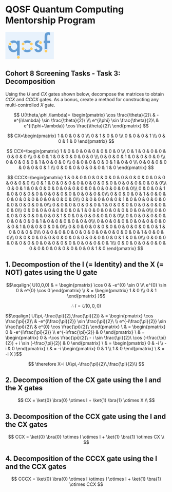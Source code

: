 # QOSF Quantum Computing Mentorship Program
<img src="qosf.png" width="30%" />

## Cohort 8 Screening Tasks - Task 3: Decomposition
Using the $U$ and $CX$ gates shown below, decompose the matrices to obtain $CCX$ and $CCCX$ gates. As a bonus, create a method for constructing any multi-controlled $X$ gate.

$$
U(\theta,\phi,\lambda)=
\begin{pmatrix} 
\cos \frac{\theta}{2}\ & -e^{i\lambda} \sin \frac{\theta}{2}\ \\\ 
e^{i\phi} \sin \frac{\theta}{2}\ & e^{i(\phi+\lambda)} \cos \frac{\theta}{2}\ 
\end{pmatrix}
$$

$$
CX=\begin{pmatrix} 
1 & 0 & 0 & 0 \\\ 
0 & 1 & 0 & 0 \\\ 
0 & 0 & 0 & 1 \\\ 
0 & 0 & 1 & 0 
\end{pmatrix}
$$

$$
CCX=\begin{pmatrix} 
1 & 0 & 0 & 0 & 0 & 0 & 0 & 0 \\\ 
0 & 1 & 0 & 0 & 0 & 0 & 0 & 0 \\\ 
0 & 0 & 1 & 0 & 0 & 0 & 0 & 0 \\\ 
0 & 0 & 0 & 1 & 0 & 0 & 0 & 0 \\\ 
0 & 0 & 0 & 0 & 1 & 0 & 0 & 0 \\\
0 & 0 & 0 & 0 & 0 & 1 & 0 & 0 \\\
0 & 0 & 0 & 0 & 0 & 0 & 0 & 1 \\\
0 & 0 & 0 & 0 & 0 & 0 & 1 & 0 
\end{pmatrix}
$$

$$
CCCX=\begin{pmatrix} 
1 & 0 & 0 & 0 & 0 & 0 & 0 & 0 & 0 & 0 & 0 & 0 & 0 & 0 & 0 & 0 \\\ 
0 & 1 & 0 & 0 & 0 & 0 & 0 & 0 & 0 & 0 & 0 & 0 & 0 & 0 & 0 & 0\\\ 
0 & 0 & 1 & 0 & 0 & 0 & 0 & 0 & 0 & 0 & 0 & 0 & 0 & 0 & 0 & 0\\\ 
0 & 0 & 0 & 1 & 0 & 0 & 0 & 0 & 0 & 0 & 0 & 0 & 0 & 0 & 0 & 0\\\ 
0 & 0 & 0 & 0 & 1 & 0 & 0 & 0 & 0 & 0 & 0 & 0 & 0 & 0 & 0 & 0\\\
0 & 0 & 0 & 0 & 0 & 1 & 0 & 0 & 0 & 0 & 0 & 0 & 0 & 0 & 0 & 0\\\
0 & 0 & 0 & 0 & 0 & 0 & 1 & 0 & 0 & 0 & 0 & 0 & 0 & 0 & 0 & 0\\\
0 & 0 & 0 & 0 & 0 & 0 & 0 & 1 & 0 & 0 & 0 & 0 & 0 & 0 & 0 & 0\\\
0 & 0 & 0 & 0 & 0 & 0 & 0 & 0 & 1 & 0 & 0 & 0 & 0 & 0 & 0 & 0\\\
0 & 0 & 0 & 0 & 0 & 0 & 0 & 0 & 0 & 1 & 0 & 0 & 0 & 0 & 0 & 0\\\
0 & 0 & 0 & 0 & 0 & 0 & 0 & 0 & 0 & 0 & 1 & 0 & 0 & 0 & 0 & 0\\\
0 & 0 & 0 & 0 & 0 & 0 & 0 & 0 & 0 & 0 & 0 & 1 & 0 & 0 & 0 & 0\\\
0 & 0 & 0 & 0 & 0 & 0 & 0 & 0 & 0 & 0 & 0 & 0 & 1 & 0 & 0 & 0\\\
0 & 0 & 0 & 0 & 0 & 0 & 0 & 0 & 0 & 0 & 0 & 0 & 0 & 1 & 0 & 0\\\
0 & 0 & 0 & 0 & 0 & 0 & 0 & 0 & 0 & 0 & 0 & 0 & 0 & 0 & 0 & 1\\\
0 & 0 & 0 & 0 & 0 & 0 & 0 & 0 & 0 & 0 & 0 & 0 & 0 & 0 & 1 & 0
\end{pmatrix}
$$

## 1. Decompostion of the I (= Identity) and the X (= NOT) gates using the U gate 
$$\eqalign{
U(0,0,0) & = \begin{pmatrix} 
             \cos 0 & -e^{0} \sin 0 \\\ 
             e^{0} \sin 0 & e^{0} \cos 0 
             \end{pmatrix} \\
         & = \begin{pmatrix} 
             1 & 0 \\\ 
             0 & 1 
             \end{pmatrix}
}$$

$$
\therefore I=U(0,0,0)
$$

$$\eqalign{
U(\pi,-\frac{\pi}{2}\,\frac{\pi}{2}\) & = \begin{pmatrix} 
                                          \cos \frac{\pi}{2}\ & -e^{i\frac{\pi}{2}\} \sin \frac{\pi}{2}\ \\\ 
                                          e^{-i\frac{\pi}{2}\} \sin \frac{\pi}{2}\ & e^{0} \cos \frac{\pi}{2}\ 
                                          \end{pmatrix} \\
                                      & = \begin{pmatrix} 
                                          0 & -e^{i\frac{\pi}{2}\} \\\ 
                                          e^{-i\frac{\pi}{2}\} & 0 
                                          \end{pmatrix} \\
                                      & = \begin{pmatrix} 
                                          0 & -\cos \frac{\pi}{2}\ - i \sin \frac{\pi}{2}\ 
                                          \cos (-\frac{\pi}{2}\) + i \sin (-\frac{\pi}{2}\)  & 0 
                                          \end{pmatrix} \\
                                      & = \begin{pmatrix} 
                                          0 & -i \\\ 
                                          -i & 0 
                                          \end{pmatrix} \\
                                      & = -i \begin{pmatrix} 
                                          0 & 1 \\\ 
                                          1 & 0 
                                          \end{pmatrix} \\
                                      & = -i X
}$$

$$
\therefore X=i U(\pi,-\frac{\pi}{2}\,\frac{\pi}{2}\) 
$$

## 2. Decomposition of the CX gate using the I and the X gates
$$
CX = \ket{0} \bra{0} \otimes I + \ket{1} \bra{1} \otimes X \\
$$

## 3. Decomposition of the CCX gate using the I and the CX gates
$$
CCX = \ket{0} \bra{0} \otimes I \otimes I + \ket{1} \bra{1} \otimes CX \\
$$

## 4. Decomposition of the CCCX gate using the I and the CCX gates
$$
CCCX = \ket{0} \bra{0} \otimes I \otimes I \otimes I + \ket{1} \bra{1} \otimes CCX 
$$

